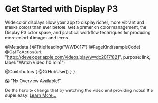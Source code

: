 # Get Started with Display P3

Wide color displays allow your app to display richer, more vibrant and lifelike colors than ever before. Get a primer on color management, the Display P3 color space, and practical workflow techniques for producing more colorful images and icons.

@Metadata {
   @TitleHeading("WWDC17")
   @PageKind(sampleCode)
   @CallToAction(url: "https://developer.apple.com/videos/play/wwdc2017/821", purpose: link, label: "Watch Video (10 min)")

   @Contributors {
      @GitHubUser(<replace this with your GitHub handle>)
   }
}

😱 "No Overview Available!"

Be the hero to change that by watching the video and providing notes! It's super easy:
 [Learn More…](https://wwdcnotes.com/documentation/wwdcnotes/contributing)
